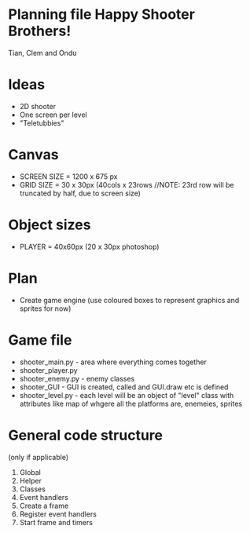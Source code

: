 # Planning file Happy Shooter Brothers!
Tian, Clem and Ondu

# Ideas
* 2D shooter
* One screen per level
* "Teletubbies"

# Canvas
* SCREEN SIZE = 1200 x 675 px
* GRID SIZE = 30 x 30px (40cols x 23rows //NOTE: 23rd row will be truncated by half, due to screen size)

# Object sizes
* PLAYER = 40x60px (20 x 30px photoshop)


# Plan
* Create game engine (use coloured boxes to represent graphics and sprites for now)


# Game file
* shooter_main.py - area where everything comes together
* shooter_player.py
* shooter_enemy.py - enemy classes
* shooter_GUI - GUI is created, called and GUI.draw etc is defined
* shooter_level.py - each level will be an object of "level" class with attributes like map of whgere all the platforms are, enemeies, sprites

# General code structure
(only if applicable)
1. Global
2. Helper
3. Classes
4. Event handlers
5. Create a frame
6. Register event handlers
7. Start frame and timers